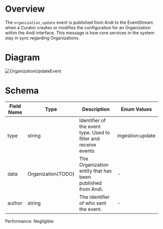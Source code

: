 # Overview

The `organization_update` event is published from Andi to the EventStream when a Curator creates or modifies the configuration for an Organization within the Andi interface. This message is how core services in the system stay in sync regarding Organizations.

# Diagram

![OrganizationUpdateEvent](https://github.com/UrbanOS-Public/smartcitiesdata/assets/79863335/13f200aa-c6fb-410c-8f96-b3d459564c0b)



# Schema

| Field Name | Type | Description | Enum Values |
| - | - | - | - |
| type | string | Identifier of the event type. Used to filter and receive events | ingestion:update |
| data | Organization(TODO) | The Organization entity that has been published from Andi. | - |
| author | string | The identifier of who sent the event. | - |

Performance: Negligible